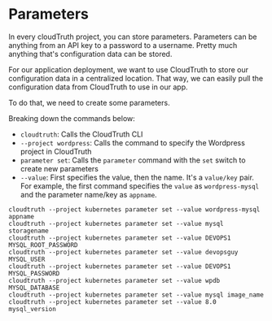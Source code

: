 # Parameters

In every cloudTruth project, you can store parameters. Parameters can be anything from an API key to a password to a username. Pretty much anything that's configuration data can be stored.

For our application deployment, we want to use CloudTruth to store our configuration data in a centralized location. That way, we can easily pull the configuration data from CloudTruth to use in our app.

To do that, we need to create some parameters.

Breaking down the commands below:
- `cloudtruth`: Calls the CloudTruth CLI
- `--project wordpress`: Calls the command to specify the Wordpress project in CloudTruth
- `parameter set`: Calls the `parameter` command with the `set` switch to create new parameters
- `--value`: First specifies the value, then the name. It's a `value/key` pair. For example, the first command specifies the `value` as `wordpress-mysql` and the parameter name/key as `appname`.

```
cloudtruth --project kubernetes parameter set --value wordpress-mysql appname
cloudtruth --project kubernetes parameter set --value mysql storagename
cloudtruth --project kubernetes parameter set --value DEVOPS1 MYSQL_ROOT_PASSWORD
cloudtruth --project kubernetes parameter set --value devopsguy MYSQL_USER
cloudtruth --project kubernetes parameter set --value DEVOPS1 MYSQL_PASSWORD
cloudtruth --project kubernetes parameter set --value wpdb MYSQL_DATABASE
cloudtruth --project kubernetes parameter set --value mysql image_name
cloudtruth --project kubernetes parameter set --value 8.0 mysql_version
```